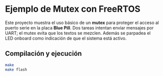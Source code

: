 # Ejemplo de Mutex con FreeRTOS

Este proyecto muestra el uso básico de un **mutex** para proteger el acceso al
puerto serie en la placa **Blue Pill**. Dos tareas intentan enviar mensajes por
UART; el mutex evita que los textos se mezclen. Además se parpadea el LED
onboard como indicación de que el sistema está activo.

## Compilación y ejecución

```bash
make
make flash
```

